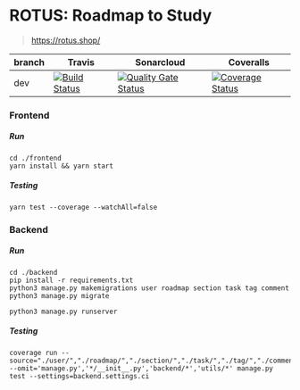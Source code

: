 # ROTUS: Roadmap to Study

> https://rotus.shop/


branch       | Travis | Sonarcloud | Coveralls |
------------ | ---- | ---- | ----
dev  |  [![Build Status](https://travis-ci.org/swsnu/swpp2020-team6.svg?branch=dev)](https://travis-ci.org/swsnu/swpp2020-team6) |  [![Quality Gate Status](https://sonarcloud.io/api/project_badges/measure?project=swsnu_swpp2020-team6&metric=alert_status)](https://sonarcloud.io/dashboard?id=swsnu_swpp2020-team6)  | [![Coverage Status](https://coveralls.io/repos/github/swsnu/swpp2020-team6/badge.svg?branch=dev)](https://coveralls.io/github/swsnu/swpp2020-team6?branch=dev)


### Frontend

##### Run

```shell
cd ./frontend
yarn install && yarn start
```

##### Testing

```shell
yarn test --coverage --watchAll=false
```



### Backend

##### Run

```shell
cd ./backend
pip install -r requirements.txt
python3 manage.py makemigrations user roadmap section task tag comment
python3 manage.py migrate

python3 manage.py runserver
```

##### Testing

```shell
coverage run --source="./user/","./roadmap/","./section/","./task/","./tag/","./comment/" --omit='manage.py','*/__init__.py','backend/*','utils/*' manage.py test --settings=backend.settings.ci
```

